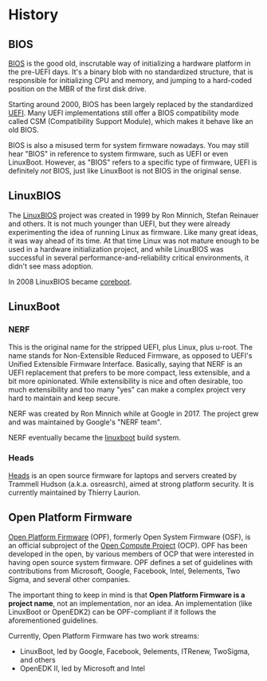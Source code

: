 # History

## BIOS

[BIOS](https://en.wikipedia.org/wiki/BIOS) is the good old, inscrutable way of
initializing a hardware platform in the pre-UEFI days. It's a binary blob with
no standardized structure, that is responsible for initializing CPU and memory,
and jumping to a hard-coded position on the MBR of the first disk drive.

Starting around 2000, BIOS has been largely replaced by the standardized
[UEFI](https://en.wikipedia.org/wiki/UEFI).
Many UEFI implementations still offer a BIOS compatibility mode called CSM
(Compatibility Support Module), which makes it behave like an old BIOS.

BIOS is also a misused term for system firmware nowadays. You may still hear
"BIOS" in reference to system firmware, such as UEFI or even LinuxBoot. However,
as "BIOS" refers to a specific type of firmware, UEFI is definitely _not_ BIOS,
just like LinuxBoot is not BIOS in the original sense.

## LinuxBIOS

The [LinuxBIOS](
https://web.archive.org/web/20070430170020/http://www.linuxbios.org/Welcome_to_LinuxBIOS)
project was created in 1999 by Ron Minnich, Stefan Reinauer and others. It is
not much younger than UEFI, but they were already experimenting the idea of
running Linux as firmware. Like many great ideas, it was way ahead of its time.
At that time Linux was not mature enough to be used in a hardware initialization
project, and while LinuxBIOS was successful in several
performance-and-reliability critical environments, it didn't see mass adoption.

In 2008 LinuxBIOS became [coreboot](https://www.coreboot.org/).

## LinuxBoot

### NERF

This is the original name for the stripped UEFI, plus Linux, plus u-root. The
name stands for Non-Extensible Reduced Firmware, as opposed to UEFI's Unified
Extensible Firmware Interface. Basically, saying that NERF is an UEFI
replacement that prefers to be more compact, less extensible, and a bit more
opinionated. While extensibility is nice and often desirable, too much
extensibility and too many "yes" can make a complex project very hard to
maintain and keep secure.

NERF was created by Ron Minnich while at Google in 2017. The project grew and
was maintained by Google's "NERF team".

NERF eventually became the [linuxboot](https://github.com/linuxboot/linuxboot/)
build system.

### Heads

[Heads](https://github.com/linuxboot/heads) is an open source firmware for
laptops and servers created by  Trammell Hudson (a.k.a. osreasrch), aimed at
strong platform security. It is currently maintained by Thierry Laurion.

## Open Platform Firmware

[Open Platform
Firmware](https://www.opencompute.org/projects/open-system-firmware) (OPF),
formerly Open System Firmware (OSF), is an official subproject of the [Open
Compute Project](https://www.opencompute.org) (OCP). OPF has been developed in
the open, by various members of OCP that were interested in having open source
system firmware. OPF defines a set of guidelines with contributions from
Microsoft, Google, Facebook, Intel, 9elements, Two Sigma, and several other
companies.

The important thing to keep in mind is that **Open Platform Firmware is a project
name**, not an implementation, nor an idea. An implementation (like LinuxBoot
or OpenEDK2) can be OPF-compliant if it follows the aforementioned guidelines.

Currently, Open Platform Firmware has two work streams:

* LinuxBoot, led by Google, Facebook, 9elements, ITRenew, TwoSigma, and others
* OpenEDK II, led by Microsoft and Intel
